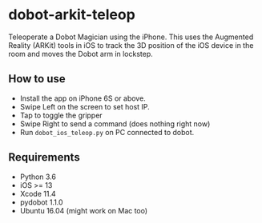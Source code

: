 dobot-arkit-teleop
==================

Teleoperate a Dobot Magician using the iPhone. This uses the Augmented Reality (ARKit) tools in iOS to track the 3D position of the iOS device in the room and moves the Dobot arm in lockstep.

How to use
----------

- Install the app on iPhone 6S or above.
- Swipe Left on the screen to set host IP.
- Tap to toggle the gripper
- Swipe Right to send a command (does nothing right now)
- Run `dobot_ios_teleop.py` on PC connected to dobot.

Requirements
------------

- Python 3.6
- iOS >= 13
- Xcode 11.4
- pydobot 1.1.0
- Ubuntu 16.04 (might work on Mac too)

